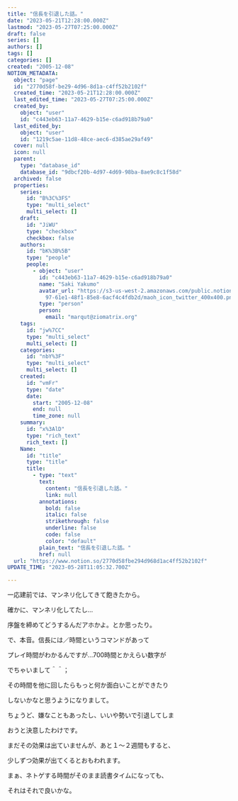 ```yaml
---
title: "信長を引退した話。"
date: "2023-05-21T12:28:00.000Z"
lastmod: "2023-05-27T07:25:00.000Z"
draft: false
series: []
authors: []
tags: []
categories: []
created: "2005-12-08"
NOTION_METADATA:
  object: "page"
  id: "2770d58f-be29-4d96-8d1a-c4ff52b2102f"
  created_time: "2023-05-21T12:28:00.000Z"
  last_edited_time: "2023-05-27T07:25:00.000Z"
  created_by:
    object: "user"
    id: "c443eb63-11a7-4629-b15e-c6ad918b79a0"
  last_edited_by:
    object: "user"
    id: "1219c5ae-11d8-48ce-aec6-d385ae29af49"
  cover: null
  icon: null
  parent:
    type: "database_id"
    database_id: "9dbcf20b-4d97-4d69-98ba-8ae9c8c1f58d"
  archived: false
  properties:
    series:
      id: "B%3C%3FS"
      type: "multi_select"
      multi_select: []
    draft:
      id: "JiWU"
      type: "checkbox"
      checkbox: false
    authors:
      id: "bK%3B%5B"
      type: "people"
      people:
        - object: "user"
          id: "c443eb63-11a7-4629-b15e-c6ad918b79a0"
          name: "Saki Yakumo"
          avatar_url: "https://s3-us-west-2.amazonaws.com/public.notion-static.com/3ad1c4\
            97-61e1-48f1-85e8-6acf4c4fdb2d/maoh_icon_twitter_400x400.png"
          type: "person"
          person:
            email: "marqut@ziomatrix.org"
    tags:
      id: "jw%7CC"
      type: "multi_select"
      multi_select: []
    categories:
      id: "nbY%3F"
      type: "multi_select"
      multi_select: []
    created:
      id: "vmFr"
      type: "date"
      date:
        start: "2005-12-08"
        end: null
        time_zone: null
    summary:
      id: "x%3AlD"
      type: "rich_text"
      rich_text: []
    Name:
      id: "title"
      type: "title"
      title:
        - type: "text"
          text:
            content: "信長を引退した話。"
            link: null
          annotations:
            bold: false
            italic: false
            strikethrough: false
            underline: false
            code: false
            color: "default"
          plain_text: "信長を引退した話。"
          href: null
  url: "https://www.notion.so/2770d58fbe294d968d1ac4ff52b2102f"
UPDATE_TIME: "2023-05-28T11:05:32.700Z"

---
```

<link rel="stylesheet" href="https://cdn.jsdelivr.net/npm/katex@0.16.2/dist/katex.min.css" integrity="sha384-bYdxxUwYipFNohQlHt0bjN/LCpueqWz13HufFEV1SUatKs1cm4L6fFgCi1jT643X" crossorigin="anonymous">


一応建前では、マンネリ化してきて飽きたから。


確かに、マンネリ化してたし…


序盤を締めてどうするんだアホかよ。とか思ったり。


で、本音。信長には／時間というコマンドがあって


プレイ時間がわかるんですが…700時間とかえらい数字が


でちゃいまして＾＾；


その時間を他に回したらもっと何か面白いことができたり


しないかなと思うようになりまして。


ちょうど、嫌なこともあったし、いいや勢いで引退してしま


おうと決意したわけです。


まだその効果は出ていませんが、あと１～２週間もすると、


少しずつ効果が出てくるとおもわれます。


まぁ、ネトゲする時間がそのまま読書タイムになっても、


それはそれで良いかな。

